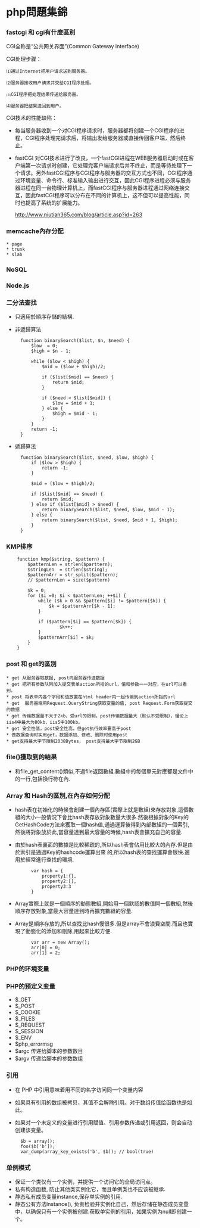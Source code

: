 # php問題集錦

### fastcgi 和 cgi有什麼區別
	
CGI全称是“公共网关界面”(Common Gateway Interface)
	
CGI处理步骤：
	
	⑴通过Internet把用户请求送到服务器。

	⑵服务器接收用户请求并交给CGI程序处理。

	⑶CGI程序把处理结果传送给服务器。

	⑷服务器把结果送回到用户。
		
CGI技术的性能缺陷：

* 每当服务器收到一个对CGI程序请求时，服务器都将创建一个CGI程序的进程，CGI程序处理完请求后，将输出发给服务器或直接传回客户端，然后终止。

* fastCGI 对CGI技术进行了改良，一个fastCGI进程在WEB服务器启动时或在客户端第一次请求时创建，它处理完客户端请求后并不终止，而是等待处理下一个请求。另外fastCGI程序与CGI程序与服务器的交互方式也不同，CGI程序通过环境变量、命令行、标准输入输出进行交互，因此CGI程序进程必须与服务器进程在同一台物理计算机上，而fastCGI程序与服务器进程通过网络连接交互，因此fastCGI程序可以分布在不同的计算机上，这不但可以提高性能，同时也提高了系统的扩展能力。
	
	http://www.niutian365.com/blog/article.asp?id=263
	
### memcache內存分配

	* page
	* trunk
	* slab

### NoSQL
### Node.js

### 二分法查找

* 只適用於順序存儲的結構.
* 非遞歸算法

		function binarySearch($list, $n, $need) {
			$low  = 0;
			$high = $n - 1;
			
			while ($low < $high) {
				$mid = ($low + $high)/2;
			
				if ($list[$mid] == $need) {
					return $mid;
				}
				
				if ($need > $list[$mid]) {
					$low = $mid + 1;
				} else {
				    $high = $mid - 1;
				}
			}
			return -1;
		}
		
* 遞歸算法
	
		function binarySearch($list, $need, $low, $high) {
			if ($low > $high) {
				return -1;
			}
			
			$mid = ($low + $high)/2;
			
			if ($list[$mid] == $need) {
				return $mid;
			} else if ($list[$mid] > $need) {
				return binarySearch($list, $need, $low, $mid - 1);
			} else {
				return binarySearch($list, $need, $mid + 1, $high);
			}
		}

### KMP排序

		function kmp($string, $pattern) {
			$patternLen = strlen($parttern);
			$stringLen  = strlen($string);
			$patternArr = str_split($pattern);
			// $patternLen = size($pattern)
			
			$k = 0;
			for ($i =0; $i < $patternLen; ++$i) {
				while ($k > 0 && $pattern[$i] != $pattern[$k]) {
					$k = $patternArr[$k - 1];
				}
				
				if ($pattern[$i] == $pattern[$k]) {
						$k++;
				}
				$patternArr[$i] = $k;
			}
		}

### post 和 get的區別

	* get 从服务器取数据, post向服务器传送数据
	* get 把所有参数队列加入提交表单action所指的url，值和参数一一对应，在url可以看到。
	* post 将表单内各个字段和值放置在html header内一起传输到action所指的url
	* get  服务器端用Request.QueryString获取变量的值, post Request.Form获取提交的数据
	* get 传输数据量不大于2kb，受url的限制。post传输数据量大（默认不受限制），理论上iis4中最大为80kb，iis5中100kb。
	* get 安全性低，post安全性高，但get执行效率要高于post
	* 做数据查询时实用get，数据添加、修改、删除时使用post
	* get支持最大字节限制2038Bytes， post支持最大字节限制2GB
	

### file()獲取到的結果

* 和file_get_content()類似,不過file返回數組.數組中的每個單元對應都是文件中的一行,包括換行符在內.

### Array 和 Hash的區別,在內存如何分配

* hash表在初始化的時候會創建一個內存區(實際上就是數組)來存放對象,這個數組的大小一般情況下會比hash表存放對象數量大很多.然後根據對象的Key的GetHashCode方法來獲取一個hash值,通過運算後得到內部數組的一個索引,然後將對象放於此,當容量達到最大容量的時候,hash表會擴充自己的容量.
* 由於hash表裏面的數據是比較稀疏的,所以hash表會佔用比較大的內存.但是由於索引是通過Key的hashcode運算出來 的,所以hash表的查找運算會很快.適用於經常進行查找的環境.
	
			var hash = {
				property1:{},
				property2:[],
				property3:3
			}
		
* Array實際上就是一個順序的動態數組,開始用一個默認的數值開一個數組,然後順序存放對象,當最大容量達到時再擴充數組的容量.
* Array是順序存放的,所以查找比hash慢很多.但是array不會浪費空間.而且也實現了動態化的添加和刪除,用起來比較方便.
	
			var arr = new Array();
			arr[0] = 0;
			arr[1] = 2;

### PHP的环境变量
### PHP的预定义变量

* $_GET
* $_POST
* $_COOKIE
* $_FILES
* $_REQUEST
* $_SESSION
* $_ENV
* $php_errormsg
* $argc 传递给脚本的参数数目
* $argv 传递给脚本的参数数组

### 引用

* 在 PHP 中引用意味着用不同的名字访问同一个变量内容
* 如果具有引用的数组被拷贝，其值不会解除引用。对于数组传值给函数也是如此。
* 如果对一个未定义的变量进行引用赋值、引用参数传递或引用返回，则会自动创建该变量。
	
		$b = array();
		foo($b['b']);
		var_dump(array_key_exists('b', $b)); // bool(true)

### 单例模式

* 保证一个类仅有一个实例，并提供一个访问它的全局访问点。
* 私有构造函数, 防止其他类实例化它，而且单例类也不应该被继承.
* 静态私有成员变量instance,保存单实例的引用.
* 静态公有方法Instance(), 负责检验并实例化自己，然后存储在静态成员变量中，以确保只有一个实例被创建.获取单实例的引用，如果实例为null即创建一个。

